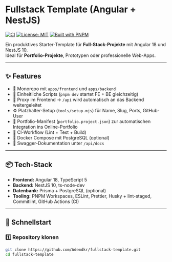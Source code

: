 # Fullstack Template (Angular + NestJS)

[![CI](https://github.com/Ademdkr/fullstack-template/actions/workflows/ci.yml/badge.svg)](https://github.com/Ademdkr/fullstack-template/actions/workflows/ci.yml)
[![License: MIT](https://img.shields.io/badge/License-MIT-yellow.svg)](https://opensource.org/licenses/MIT)
[![Built with PNPM](https://img.shields.io/badge/built%20with-pnpm-orange)](https://pnpm.io)

Ein produktives Starter-Template für **Full-Stack-Projekte** mit Angular 18 und NestJS 10.  
Ideal für **Portfolio-Projekte**, Prototypen oder professionelle Web-Apps.

---

## ✨ Features

- 🧩 Monorepo mit `apps/frontend` und `apps/backend`
- 🚀 Einheitliche Scripts (`pnpm dev` startet FE + BE gleichzeitig)
- 🔁 Proxy im Frontend → `/api` wird automatisch an das Backend weitergeleitet
- ⚙️ Platzhalter-Setup (`tools/setup.mjs`) für Name, Slug, Ports, GitHub-User
- 📄 Portfolio-Manifest (`portfolio.project.json`) zur automatischen Integration ins Online-Portfolio
- 🧪 CI-Workflow (Lint + Test + Build)
- 🐳 Docker Compose mit PostgreSQL (optional)
- 📘 Swagger-Dokumentation unter `/api/docs`

---

## 📦 Tech-Stack

- **Frontend:** Angular 18, TypeScript 5
- **Backend:** NestJS 10, ts-node-dev
- **Datenbank:** Prisma + PostgreSQL (optional)
- **Tooling:** PNPM Workspaces, ESLint, Prettier, Husky + lint-staged, Commitlint, GitHub Actions (CI)

---

## 🚀 Schnellstart

### 1️⃣ Repository klonen

```bash
git clone https://github.com/Ademdkr/fullstack-template.git
cd fullstack-template
```
